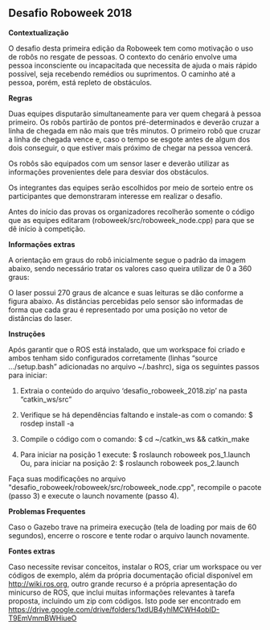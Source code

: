 Desafio Roboweek 2018
---

**Contextualização**

O desafio desta primeira edição da Roboweek tem como motivação o uso de robôs no resgate de pessoas. O contexto do cenário envolve uma pessoa inconsciente ou incapacitada que necessita de ajuda o mais rápido possível, seja recebendo remédios ou suprimentos. O caminho até a pessoa, porém, está repleto de obstáculos. 

**Regras**

Duas equipes disputarão simultaneamente para ver quem chegará à pessoa primeiro. Os robôs partirão de pontos pré-determinados e deverão cruzar a linha de chegada em não mais que três minutos. O primeiro robô que cruzar a linha de chegada vence e, caso o tempo se esgote antes de algum dos dois conseguir, o que estiver mais próximo de chegar na pessoa vencerá.

Os robôs são equipados com um sensor laser e deverão utilizar as informações provenientes dele para desviar dos obstáculos.

Os integrantes das equipes serão escolhidos por meio de sorteio entre os participantes que demonstraram interesse em realizar o desafio.

Antes do início das provas os organizadores recolherão somente o código que as equipes editaram (roboweek/src/roboweek_node.cpp) para que se dê início à competição.

**Informações extras**

A orientação em graus do robô inicialmente segue o padrão da imagem abaixo, sendo necessário tratar os valores caso queira utilizar de 0 a 360 graus:

O laser possui 270 graus de alcance e suas leituras se dão conforme a figura abaixo. As distâncias percebidas pelo sensor são informadas de forma que cada grau é representado por uma posição no vetor de distâncias do laser.

**Instruções**

Após garantir que o ROS está instalado, que um workspace foi criado e ambos tenham sido configurados corretamente (linhas “source .../setup.bash” adicionadas no arquivo ~/.bashrc), siga os seguintes passos para iniciar:

1. Extraia o conteúdo do arquivo ‘desafio_roboweek_2018.zip’ na pasta “catkin_ws/src”

2. Verifique se há dependências faltando e instale-as com o comando:
$ rosdep install -a 

3. Compile o código com o comando:
$ cd ~/catkin_ws && catkin_make

4. Para iniciar na posição 1 execute:
$ roslaunch roboweek pos_1.launch
Ou, para iniciar na posição 2:
$ roslaunch roboweek pos_2.launch

Faça suas modificações no arquivo "desafio_roboweek/roboweek/src/roboweek_node.cpp", recompile o pacote (passo 3) e execute o launch novamente (passo 4).

**Problemas Frequentes**

Caso o Gazebo trave na primeira execução (tela de loading por mais de 60 segundos), encerre o roscore e tente rodar o arquivo launch novamente.

**Fontes extras**

Caso necessite revisar conceitos, instalar o ROS, criar um workspace ou ver códigos de exemplo, além da própria documentação oficial disponível em http://wiki.ros.org, outro grande recurso é a própria apresentação do minicurso de ROS, que inclui muitas informações relevantes à tarefa proposta, incluindo um zip com códigos. Isto pode ser encontrado em https://drive.google.com/drive/folders/1xdUB4yhlMCWH4obID-T9EmVmmBWHiueO
